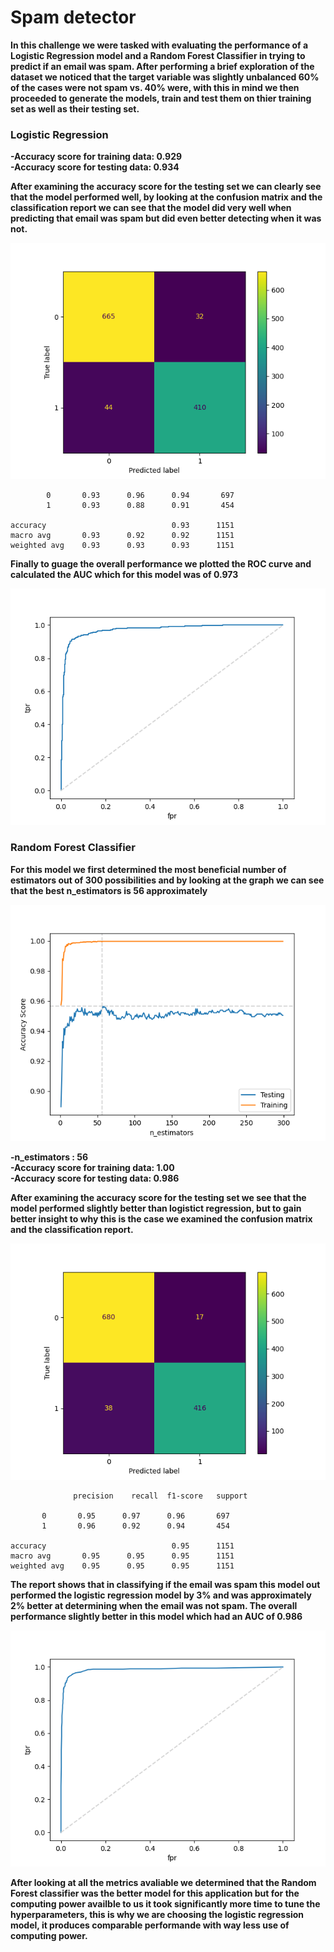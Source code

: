 # Spam detector



**In this challenge we were tasked with evaluating the performance of a Logistic Regression model and a Random Forest Classifier in trying to predict if an email was spam. After performing a brief exploration of the dataset we noticed that the target variable was slightly unbalanced 60% of the cases were not spam vs. 40% were, with this in mind we then proceeded to generate the models, train and test them on thier training set as well as their testing set.**

### Logistic Regression
**-Accuracy score for training data: 0.929**<br>
**-Accuracy score for testing data: 0.934**

**After examining the accuracy score for the testing set we can clearly see that the model performed well, by looking at the confusion matrix and the classification report we can see that the model did very well when predicting that email was spam but did even better detecting when it was not.**


![Alt text](Resources/lgr_cm.png)



            0       0.93      0.96      0.94       697
            1       0.93      0.88      0.91       454

    accuracy                            0.93      1151
    macro avg       0.93      0.92      0.92      1151
    weighted avg    0.93      0.93      0.93      1151


**Finally to guage the overall performance we plotted the ROC curve and calculated the AUC which for this model was of 0.973**


![Alt text](Resources/lgr_roc_auc.png)



### Random Forest Classifier
**For this model we first determined the most beneficial number of estimators out of 300 possibilities and by looking at the graph we can see that the best n_estimators is 56 approximately**


![Alt text](Resources/rcf_best_estimator.png)



**-n_estimators : 56**<br>
**-Accuracy score for training data: 1.00**<br>
**-Accuracy score for testing data: 0.986**

**After examining the accuracy score for the testing set we see that the model performed slightly better than logistict regression, but to gain better insight to why this is the case we examined the confusion matrix and the classification report.**


![Alt text](Resources/rcf_cm.png)




                  precision    recall  f1-score   support

           0       0.95      0.97      0.96       697
           1       0.96      0.92      0.94       454

    accuracy                            0.95      1151
    macro avg       0.95      0.95      0.95      1151
    weighted avg    0.95      0.95      0.95      1151


**The report shows that in classifying if the email was spam this model out performed the logistic regression model by 3% and was approximately 2% better at determining when the email was not spam. The overall performance slightly better in this model which had an AUC of 0.986**


![Alt text](Resources/rcf_roc_auc.png)




**After looking at all the metrics avaliable we determined that the Random Forest classifier was the better model for this application but for the computing power availble to us it took significantly more time to tune the hyperparameters, this is why we are choosing the logistic regression model, it produces comparable performande with way less use of computing power.**